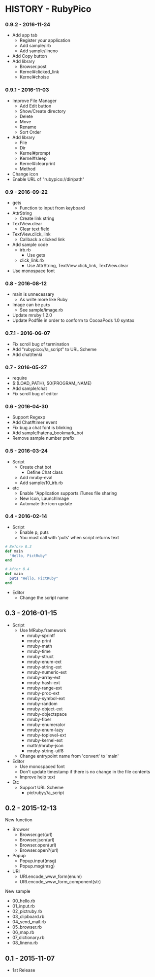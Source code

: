 # HISTORY - RubyPico

### 0.9.2 - 2016-11-24

- Add app tab
  - Register your application
  - Add sample/irb
  - Add sample/lineno
- Add Copy button
- Add library
  - Browser.post
  - Kernel#clicked_link
  - Kernel#choise

### 0.9.1 - 2016-11-03

- Improve File Manager
  - Add Edit button
  - Show/Create directory
  - Delete
  - Move
  - Rename
  - Sort Order
- Add library
  - File
  - Dir
  - Kernel#prompt
  - Kernel#sleep
  - Kernel#clearprint
  - Method
- Change icon
- Enable URL of "rubypico://dir/path"

### 0.9 - 2016-09-22

- gets
  - Function to input from keyboard
- AttrString
  - Create link string
- TextView.clear
  - Clear text field
- TextView.click_link
  - Callback a clicked link
- Add sample code
  - irb.rb
    - Use gets
  - click_link.rb
    - Use AttrString, TextView.click_link, TextView.clear
- Use monospace font
    
### 0.8 - 2016-08-12

- main is unnecessary
  - As write more like Ruby
- Image can be `puts`
  - See sample/image.rb
- Update mruby 1.2.0
- Update Podfile in order to conform to CocoaPods 1.0 syntax

### 0.7.1 - 2016-06-07

- Fix scroll bug of termination
- Add "rubypico://a_script" to URL Scheme
- Add chat/tenki

### 0.7 - 2016-05-27

- require
- $:(LOAD_PATH), $0(PROGRAM_NAME)
- Add sample/chat
- Fix scroll bug of editor

### 0.6 - 2016-04-30

- Support Regexp
- Add Chat#timer event
- Fix bug a chat font is blinking
- Add sample/hatena_bookmark_bot
- Remove sample number prefix

### 0.5 - 2016-03-24

- Script
  - Create chat bot
    - Define Chat class
  - Add mruby-eval
  - Add sample/10_irb.rb
- etc
  - Enable "Application supports iTunes file sharing
  - New Icon, LaunchImage
  - Automate the icon update

### 0.4 - 2016-02-14

- Script
  - Enable p, puts
  - You must call with 'puts' when script returns text

```ruby
# Before 0.3
def main
  "Hello, PictRuby"
end
```

```ruby
# After 0.4
def main
  puts "Hello, PictRuby"
end
```

- Editor
  - Change the script name

## 0.3 - 2016-01-15

- Script
  - Use MRuby.framework
    - mruby-sprintf
    - mruby-print
    - mruby-math
    - mruby-time
    - mruby-struct
    - mruby-enum-ext
    - mruby-string-ext
    - mruby-numeric-ext
    - mruby-array-ext
    - mruby-hash-ext
    - mruby-range-ext
    - mruby-proc-ext
    - mruby-symbol-ext
    - mruby-random
    - mruby-object-ext
    - mruby-objectspace
    - mruby-fiber
    - mruby-enumerator
    - mruby-enum-lazy
    - mruby-toplevel-ext
    - mruby-kernel-ext
    - mattn/mruby-json
    - mruby-string-utf8
  - Change entrypoint name from 'convert' to 'main'
- Editor
  - Use monospaced font
  - Don't update timestamp if there is no change in the file contents
  - Improve help text
- Etc
  - Support URL Scheme
    - pictruby://a_script

## 0.2 - 2015-12-13

New function

- Browser
  - Browser.get(url)
  - Browser.json(url)
  - Browser.open(url)
  - Browser.open?(url)
- Popup
  - Popup.input(msg)
  - Popup.msg(msg)
- URI
  - URI.encode_www_form(enum)
  - URI.encode_www_form_component(str)

New sample

- 00_hello.rb
- 01_input.rb
- 02_pictruby.rb
- 03_clipboard.rb
- 04_send_mail.rb
- 05_browser.rb
- 06_map.rb
- 07_dictionary.rb
- 08_lineno.rb


## 0.1 - 2015-11-07

- 1st Release
